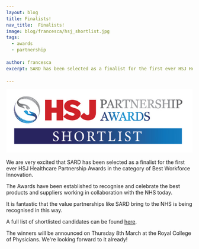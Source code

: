 ```yaml
---
layout: blog
title: Finalists!
nav_title:  Finalists!
image: blog/francesca/hsj_shortlist.jpg
tags:
  - awards
  - partnership

author: francesca
excerpt: SARD has been selected as a finalist for the first ever HSJ Healthcare Partnership Awards in the category of Best Workforce Innovation.

---
```

<a href="https://partnership.hsj.co.uk"><img src= "/images/blog/francesca/hsj_shortlist.jpg"/></a>

We are very excited that SARD has been selected as a finalist for the first ever HSJ Healthcare Partnership Awards in the category of Best Workforce Innovation.

The Awards have been established to recognise and celebrate the best products and suppliers working in collaboration with the NHS today.

It is fantastic that the value partnerships like SARD bring to the NHS is being recognised in this way.

A full list of shortlisted candidates can be found <a href="https://partnership.hsj.co.uk/2018-shortlist">here</a>.

The winners will be announced on Thursday 8th March at the Royal College of Physicians. We're looking forward to it already!



